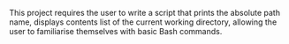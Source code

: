 This project requires the user to write a script that prints the absolute path name, displays contents list  of the current working directory, allowing the user to familiarise themselves with basic Bash commands. 
